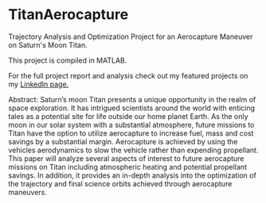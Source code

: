 # TitanAerocapture
Trajectory Analysis and Optimization Project for an Aerocapture Maneuver on Saturn's Moon Titan.

This project is compiled in MATLAB.

For the full project report and analysis check out my featured projects on my [LinkedIn page.](https://www.linkedin.com/in/martindavisson/)

Abstract:
Saturn’s moon Titan presents a unique opportunity in the realm of space exploration. It has intrigued scientists around the world with enticing tales as a potential site for life outside our home planet Earth. As the only moon in our solar system with a substantial atmosphere, future missions to Titan have the option to utilize aerocapture to increase fuel, mass and cost savings by a substantial margin. Aerocapture is achieved by using the vehicles aerodynamics to slow the vehicle rather than expending propellant. This paper will analyze several aspects of interest to future aerocapture missions on Titan including atmospheric heating and potential propellant savings. In addition, it provides an in-depth analysis into the optimization of the trajectory and final science orbits achieved through aerocapture maneuvers.